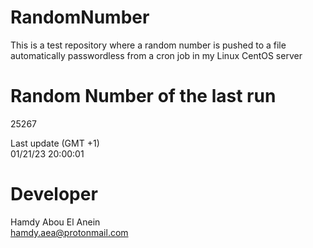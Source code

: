 # RandomNumber    
This is a test repository where a random number is pushed to a file automatically passwordless from a cron job in my Linux CentOS server    
# Random Number of the last run   
25267
      
Last update (GMT +1)    
01/21/23 20:00:01
# Developer    
Hamdy Abou El Anein   
hamdy.aea@protonmail.com
